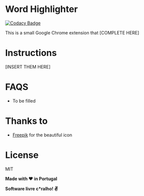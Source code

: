 # Word Highlighter

[![Codacy Badge](https://api.codacy.com/project/badge/Grade/1c22e8796f7743e0bece4694ed33c7e1)](https://www.codacy.com/app/rafaelcpalmeida/Word-Highlighter?utm_source=github.com&amp;utm_medium=referral&amp;utm_content=rafaelcpalmeida/Word-Highlighter&amp;utm_campaign=Badge_Grade)

This is a small Google Chrome extension that [COMPLETE HERE]

# Instructions
[INSERT THEM HERE]

# FAQS
- To be filled

# Thanks to
- [Freepik] for the beautiful icon

# License

MIT

**Made with :heart: in Portugal**

**Software livre c\*ralho! :v:**

[//]: # (These are reference links used in the body of this note and get stripped out when the markdown processor does its job. There is no need to format nicely because it shouldn't be seen. Thanks SO - http://stackoverflow.com/questions/4823468/store-comments-in-markdown-syntax)


   [Raoul Harel]: <https://github.com/rharel/node-avl-tree/>
   [list]: <http://world.std.com/~reinhold/diceware.wordlist.asc>
   [Freepik]: <http://www.freepik.com/free-photos-vectors/school>
   [Arnold Reinhold]: <http://world.std.com/~reinhold/diceware.html>